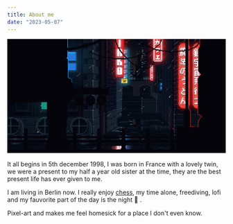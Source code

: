 ```yaml
---
title: About me
date: "2023-05-07"
---
```



![rain.gif](rain2.gif)

It all begins in 5th december 1998, I was born in France with a lovely twin, we were a present to my half a year old sister at the time, they are the best present life has ever given to me.

I am living in Berlin now. I really enjoy [chess](https://www.chess.com/stats/live/rapid/eninkaduk), my time alone, freediving, lofi and my fauvorite part of the day is the night :owl: .

Pixel-art and makes me feel homesick for a place I don't even know.
